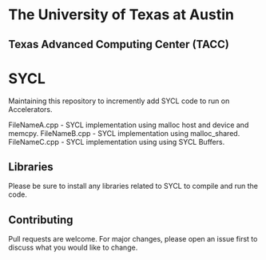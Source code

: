 # The University of Texas at Austin
## Texas Advanced Computing Center (TACC)

# SYCL

Maintaining this repository to incremently add SYCL code to run on Accelerators.

FileNameA.cpp - SYCL implementation using malloc host and device and memcpy.
FileNameB.cpp - SYCL implementation using malloc\_shared.
FileNameC.cpp - SYCL implementation using using SYCL Buffers.

## Libraries

Please be sure to install any libraries related to SYCL to compile and run the code.

## Contributing

Pull requests are welcome. For major changes, please open an issue first
to discuss what you would like to change.
